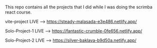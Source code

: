 This repo contains all the projects that I did while I was doing the scrimba react course.

vite-project LIVE --> https://steady-malasada-e3e486.netlify.app/

Solo-Project-1 LIVE --> https://fantastic-crumble-0fe656.netlify.app/

Solo-Project-2 LIVE --> https://silver-baklava-b9d50a.netlify.app/